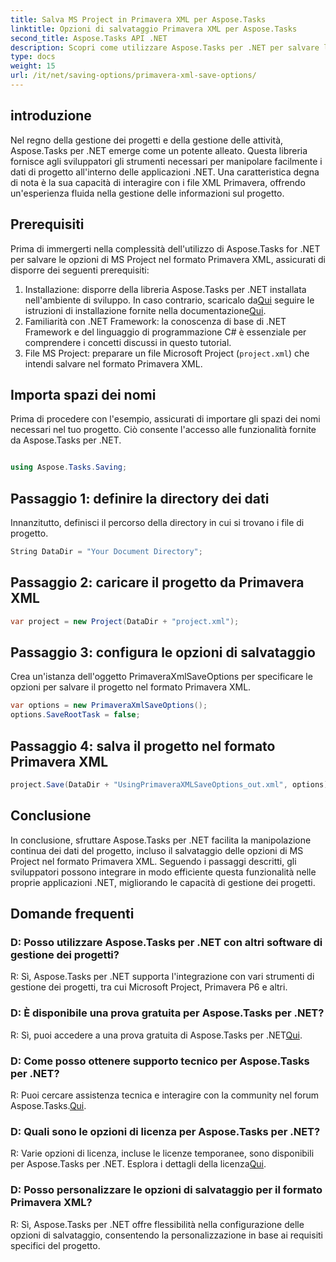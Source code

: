```yaml
---
title: Salva MS Project in Primavera XML per Aspose.Tasks
linktitle: Opzioni di salvataggio Primavera XML per Aspose.Tasks
second_title: Aspose.Tasks API .NET
description: Scopri come utilizzare Aspose.Tasks per .NET per salvare le opzioni di MS Project nel formato Primavera XML. Migliora facilmente le capacità di gestione dei progetti.
type: docs
weight: 15
url: /it/net/saving-options/primavera-xml-save-options/
---
```

## introduzione
Nel regno della gestione dei progetti e della gestione delle attività, Aspose.Tasks per .NET emerge come un potente alleato. Questa libreria fornisce agli sviluppatori gli strumenti necessari per manipolare facilmente i dati di progetto all'interno delle applicazioni .NET. Una caratteristica degna di nota è la sua capacità di interagire con i file XML Primavera, offrendo un'esperienza fluida nella gestione delle informazioni sul progetto.
## Prerequisiti
Prima di immergerti nella complessità dell'utilizzo di Aspose.Tasks for .NET per salvare le opzioni di MS Project nel formato Primavera XML, assicurati di disporre dei seguenti prerequisiti:
1.  Installazione: disporre della libreria Aspose.Tasks per .NET installata nell'ambiente di sviluppo. In caso contrario, scaricalo da[Qui](https://releases.aspose.com/tasks/net/) seguire le istruzioni di installazione fornite nella documentazione[Qui](https://reference.aspose.com/tasks/net/).
2. Familiarità con .NET Framework: la conoscenza di base di .NET Framework e del linguaggio di programmazione C# è essenziale per comprendere i concetti discussi in questo tutorial.
3. File MS Project: preparare un file Microsoft Project (`project.xml`) che intendi salvare nel formato Primavera XML.

## Importa spazi dei nomi
Prima di procedere con l'esempio, assicurati di importare gli spazi dei nomi necessari nel tuo progetto. Ciò consente l'accesso alle funzionalità fornite da Aspose.Tasks per .NET.

```csharp

using Aspose.Tasks.Saving;
```

## Passaggio 1: definire la directory dei dati
Innanzitutto, definisci il percorso della directory in cui si trovano i file di progetto.
```csharp
String DataDir = "Your Document Directory";
```
## Passaggio 2: caricare il progetto da Primavera XML
```csharp
var project = new Project(DataDir + "project.xml");
```
## Passaggio 3: configura le opzioni di salvataggio
Crea un'istanza dell'oggetto PrimaveraXmlSaveOptions per specificare le opzioni per salvare il progetto nel formato Primavera XML.
```csharp
var options = new PrimaveraXmlSaveOptions();
options.SaveRootTask = false;
```
## Passaggio 4: salva il progetto nel formato Primavera XML
```csharp
project.Save(DataDir + "UsingPrimaveraXMLSaveOptions_out.xml", options);
```

## Conclusione
In conclusione, sfruttare Aspose.Tasks per .NET facilita la manipolazione continua dei dati del progetto, incluso il salvataggio delle opzioni di MS Project nel formato Primavera XML. Seguendo i passaggi descritti, gli sviluppatori possono integrare in modo efficiente questa funzionalità nelle proprie applicazioni .NET, migliorando le capacità di gestione dei progetti.
## Domande frequenti
### D: Posso utilizzare Aspose.Tasks per .NET con altri software di gestione dei progetti?
R: Sì, Aspose.Tasks per .NET supporta l'integrazione con vari strumenti di gestione dei progetti, tra cui Microsoft Project, Primavera P6 e altri.
### D: È disponibile una prova gratuita per Aspose.Tasks per .NET?
 R: Sì, puoi accedere a una prova gratuita di Aspose.Tasks per .NET[Qui](https://releases.aspose.com/).
### D: Come posso ottenere supporto tecnico per Aspose.Tasks per .NET?
 R: Puoi cercare assistenza tecnica e interagire con la community nel forum Aspose.Tasks.[Qui](https://forum.aspose.com/c/tasks/15).
### D: Quali sono le opzioni di licenza per Aspose.Tasks per .NET?
 R: Varie opzioni di licenza, incluse le licenze temporanee, sono disponibili per Aspose.Tasks per .NET. Esplora i dettagli della licenza[Qui](https://purchase.aspose.com/buy).
### D: Posso personalizzare le opzioni di salvataggio per il formato Primavera XML?
R: Sì, Aspose.Tasks per .NET offre flessibilità nella configurazione delle opzioni di salvataggio, consentendo la personalizzazione in base ai requisiti specifici del progetto.